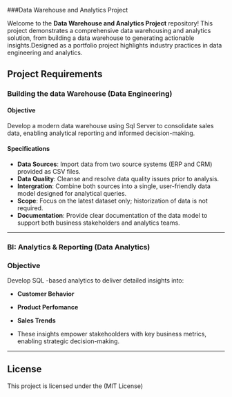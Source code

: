 ###Data Warehouse and Analytics Project

Welcome to the **Data Warehouse and Analytics Project** repository!
This project demonstrates a comprehensive data warehousing and analytics solution, from building a data warehouse to generating actionable insights.Designed as a portfolio project highlights industry practices in data engineering and analytics.

## Project Requirements

### Building the data Warehouse (Data Engineering)

#### Objective
Develop a modern data warehouse using Sql Server to consolidate sales data, enabling analytical reporting and informed decision-making.

#### Specifications
- **Data Sources**: Import data from two source systems (ERP and CRM) provided as CSV files.
- **Data Quality**: Cleanse and resolve data quality issues prior to analysis.
- **Intergration**: Combine both sources into a single, user-friendly data model designed for analytical queries.
- **Scope**: Focus on the latest dataset only; historization of data is not required.
- **Documentation**: Provide clear documentation of the data model to support both business stakeholders and analytics teams.  



---

### BI: Analytics & Reporting (Data Analytics)

### Objective
Develop SQL -based analytics to deliver detailed insights into:
- **Customer Behavior**
- **Product Perfomance**
- **Sales Trends**

- These insights empower stakehoolders with key business metrics, enabling strategic decision-making.

---

## License

This project is licensed under the (MIT License)
